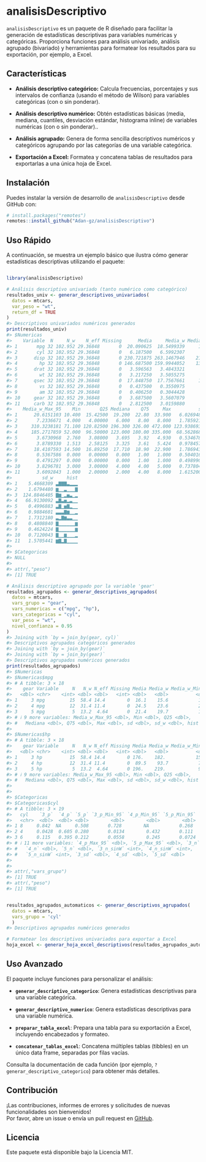 
<!-- README.md is generated from README.Rmd. Please edit that file -->

# analisisDescriptivo

<!-- badges: start -->
<!-- badges: end -->

`analisisDescriptivo` es un paquete de R diseñado para facilitar la
generación de estadísticas descriptivas para variables numéricas y
categóricas. Proporciona funciones para análisis univariado, análisis
agrupado (bivariado) y herramientas para formatear los resultados para
su exportación, por ejemplo, a Excel.

## Características

- **Análisis descriptivo categórico:** Calcula frecuencias, porcentajes
  y sus intervalos de confianza (usando el método de Wilson) para
  variables categóricas (con o sin ponderar).

<!-- -->

- **Análisis descriptivo numérico:** Obtén estadísticas básicas (media,
  mediana, cuantiles, desviación estándar, histograma inline) de
  variables numéricas (con o sin ponderar)..

<!-- -->

- **Análisis agrupado:** Genera de forma sencilla descriptivos numéricos
  y categóricos agrupando por las categorías de una variable categórica.

<!-- -->

- **Exportación a Excel:** Formatea y concatena tablas de resultados
  para exportarlas a una única hoja de Excel.

## Instalación

Puedes instalar la versión de desarrollo de `analisisDescriptivo` desde
GitHub con:

``` r
# install.packages("remotes")
remotes::install_github("Adan-gz/analisisDescriptivo")
```

## Uso Rápido

A continuación, se muestra un ejemplo básico que ilustra cómo generar
estadísticas descriptivas utilizando el paquete:

``` r

library(analisisDescriptivo)

# Análisis descriptivo univariado (tanto numérico como categórico)
resultados_univ <- generar_descriptivos_univariados(
  datos = mtcars,
  var_peso = "wt", 
  return_df = TRUE
)
#> Descriptivos univariados numéricos generados
print(resultados_univ)
#> $Numericas
#>    Variable  N     N_w    N_eff Missing      Media     Media_w Media_w_Min_95
#> 1       mpg 32 102.952 29.36848       0  20.090625  18.5499339     16.4847576
#> 2       cyl 32 102.952 29.36848       0   6.187500   6.5992307      5.9647943
#> 3      disp 32 102.952 29.36848       0 230.721875 263.1467946    215.9697711
#> 4        hp 32 102.952 29.36848       0 146.687500 159.9944052    134.7170244
#> 5      drat 32 102.952 29.36848       0   3.596563   3.4843321      3.2955675
#> 6        wt 32 102.952 29.36848       0   3.217250   3.5055275      3.1321221
#> 7      qsec 32 102.952 29.36848       0  17.848750  17.7567661     17.1027728
#> 8        vs 32 102.952 29.36848       0   0.437500   0.3550975      0.1734364
#> 9        am 32 102.952 29.36848       0   0.406250   0.3044428      0.1297560
#> 10     gear 32 102.952 29.36848       0   3.687500   3.5607079      3.2917377
#> 11     carb 32 102.952 29.36848       0   2.812500   3.0159880      2.4226917
#>    Media_w_Max_95    Min       Q25 Mediana    Q75     Max          sd
#> 1      20.6151103 10.400  15.42500  19.200  22.80  33.900   6.0269481
#> 2       7.2336671  4.000   4.00000   6.000   8.00   8.000   1.7859216
#> 3     310.3238181 71.100 120.82500 196.300 326.00 472.000 123.9386938
#> 4     185.2717859 52.000  96.50000 123.000 180.00 335.000  68.5628685
#> 5       3.6730968  2.760   3.08000   3.695   3.92   4.930   0.5346787
#> 6       3.8789330  1.513   2.58125   3.325   3.61   5.424   0.9784574
#> 7      18.4107593 14.500  16.89250  17.710  18.90  22.900   1.7869432
#> 8       0.5367586  0.000   0.00000   0.000   1.00   1.000   0.5040161
#> 9       0.4791297  0.000   0.00000   0.000   1.00   1.000   0.4989909
#> 10      3.8296781  3.000   3.00000   4.000   4.00   5.000   0.7378041
#> 11      3.6092843  1.000   2.00000   2.000   4.00   8.000   1.6152000
#>           sd_w     hist
#> 1    5.4668309 ▃▇▇▇▃▂▂▂
#> 2    1.6794480 ▆▁▁▃▁▁▁▇
#> 3  124.8846405 ▇▆▁▂▅▃▁▂
#> 4   66.9130092 ▃▇▃▅▂▃▁▁
#> 5    0.4996883 ▃▇▁▅▇▂▁▁
#> 6    0.9884601 ▃▃▃▇▆▁▁▂
#> 7    1.7312180 ▃▂▇▆▃▃▁▁
#> 8    0.4808840 ▇▁▁▁▁▁▁▆
#> 9    0.4624224 ▇▁▁▁▁▁▁▆
#> 10   0.7120043 ▇▁▁▆▁▁▁▂
#> 11   1.5705441 ▆▇▂▇▁▁▁▁
#> 
#> $Categoricas
#> NULL
#> 
#> attr(,"peso")
#> [1] TRUE

# Análisis descriptivo agrupado por la variable 'gear'
resultados_agrupados <- generar_descriptivos_agrupados(
  datos = mtcars,
  vars_grupo = "gear",
  vars_numericas = c("mpg", "hp"),
  vars_categoricas = "cyl",
  var_peso = "wt",
  nivel_confianza = 0.95
)
#> Joining with `by = join_by(gear, cyl)`
#> Descriptivos agrupados categóricos generados
#> Joining with `by = join_by(gear)`
#> Joining with `by = join_by(gear)`
#> Descriptivos agrupados numéricos generados
print(resultados_agrupados)
#> $Numericas
#> $Numericas$mpg
#> # A tibble: 3 × 18
#>    gear Variable     N   N_w N_eff Missing Media Media_w Media_w_Min_95
#>   <dbl> <chr>    <int> <dbl> <dbl>   <int> <dbl>   <dbl>          <dbl>
#> 1     3 mpg         15  58.4 14.4        0  16.1    15.6           13.7
#> 2     4 mpg         12  31.4 11.4        0  24.5    23.6           20.4
#> 3     5 mpg          5  13.2  4.64       0  21.4    19.7           12.2
#> # ℹ 9 more variables: Media_w_Max_95 <dbl>, Min <dbl>, Q25 <dbl>,
#> #   Mediana <dbl>, Q75 <dbl>, Max <dbl>, sd <dbl>, sd_w <dbl>, hist <chr>
#> 
#> $Numericas$hp
#> # A tibble: 3 × 18
#>    gear Variable     N   N_w N_eff Missing Media Media_w Media_w_Min_95
#>   <dbl> <chr>    <int> <dbl> <dbl>   <int> <dbl>   <dbl>          <dbl>
#> 1     3 hp          15  58.4 14.4        0 176.    182.           157. 
#> 2     4 hp          12  31.4 11.4        0  89.5    93.7           77.4
#> 3     5 hp           5  13.2  4.64       0 196.    219.            90.5
#> # ℹ 9 more variables: Media_w_Max_95 <dbl>, Min <dbl>, Q25 <dbl>,
#> #   Mediana <dbl>, Q75 <dbl>, Max <dbl>, sd <dbl>, sd_w <dbl>, hist <chr>
#> 
#> 
#> $Categoricas
#> $Categoricas$cyl
#> # A tibble: 3 × 19
#>   cyl    `3_p`  `4_p` `5_p` `3_p_Min_95` `4_p_Min_95` `5_p_Min_95` `3_p_Max_95`
#>   <chr>  <dbl>  <dbl> <dbl>        <dbl>        <dbl>        <dbl>        <dbl>
#> 1 8     0.842  NA     0.508       0.728        NA           0.268         0.914
#> 2 4     0.0428  0.605 0.280       0.0134        0.432       0.111         0.129
#> 3 6     0.115   0.395 0.212       0.0558        0.245       0.0724        0.221
#> # ℹ 11 more variables: `4_p_Max_95` <dbl>, `5_p_Max_95` <dbl>, `3_n` <dbl>,
#> #   `4_n` <dbl>, `5_n` <dbl>, `3_n_sinW` <int>, `4_n_sinW` <int>,
#> #   `5_n_sinW` <int>, `3_sd` <dbl>, `4_sd` <dbl>, `5_sd` <dbl>
#> 
#> 
#> attr(,"vars_grupo")
#> [1] TRUE
#> attr(,"peso")
#> [1] TRUE


resultados_agrupados_automaticos <- generar_descriptivos_agrupados( 
  datos = mtcars,
  vars_grupo = 'cyl'
  )
#> Descriptivos agrupados numéricos generados

# Formatear los descriptivos univariados para exportar a Excel
hoja_excel <- generar_hoja_excel_descriptivos(resultados_agrupados_automaticos)
```

## Uso Avanzado

El paquete incluye funciones para personalizar el análisis:

- **`generar_descriptivo_categorico`**: Genera estadísticas descriptivas
  para una variable categórica.

- **`generar_descriptivo_numerico`**: Genera estadísticas descriptivas
  para una variable numérica.

- **`preparar_tabla_excel`**: Prepara una tabla para su exportación a
  Excel, incluyendo encabezados y formateo.

- **`concatenar_tablas_excel`**: Concatena múltiples tablas (tibbles) en
  un único data frame, separadas por filas vacías.

Consulta la documentación de cada función (por ejemplo,
`?generar_descriptivo_categorico`) para obtener más detalles.

## Contribución

¡Las contribuciones, informes de errores y solicitudes de nuevas
funcionalidades son bienvenidos!  
Por favor, abre un issue o envía un pull request en
[GitHub](https://github.com/Adan-gz/analisisDescriptivo).

## Licencia

Este paquete está disponible bajo la Licencia MIT.
